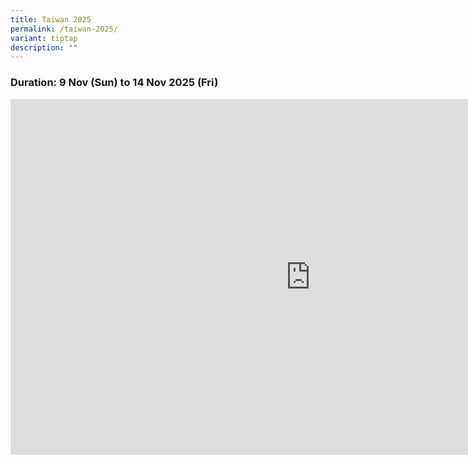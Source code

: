 ```yaml
---
title: Taiwan 2025
permalink: /taiwan-2025/
variant: tiptap
description: ""
---
```

<h3>Duration: 9 Nov (Sun) to 14 Nov 2025 (Fri)</h3>
<div class="iframe-wrapper">
<iframe height="569" width="960" allowfullscreen="true" frameborder="0" src="https://docs.google.com/presentation/d/e/2PACX-1vR-BDyneV7qaRBa4hcuC2mmJql-FgfIJBBPf2zZk59Rh-iTfAJpzBWtaXZUatvlhw8aO9HWlTk99QAw/pubembed?start=true&amp;loop=true&amp;delayms=3000"></iframe>
</div>
<p></p>